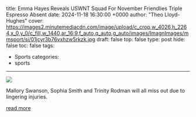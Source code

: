 title: Emma Hayes Reveals USWNT Squad For November Friendlies Triple Espresso Absent
date: 2024-11-18 16:30:00 +0000
author: "Theo Lloyd-Hughes"
cover: https://images2.minutemediacdn.com/image/upload/c_crop,w_4026,h_2264,x_0,y_0/c_fill,w_1440,ar_16:9,f_auto,q_auto,g_auto/images/ImagnImages/mmsport/si/01jcyr3b76vxhzw5rkzk.jpg
draft: false
top: false
type: post
hide: false
toc: false
tags:
  - Sports
categories:
  - sports
---

![](https://images2.minutemediacdn.com/image/upload/c_crop,w_4026,h_2264,x_0,y_0/c_fill,w_1440,ar_16:9,f_auto,q_auto,g_auto/images/ImagnImages/mmsport/si/01jcyr3b76vxhzw5rkzk.jpg)

Mallory Swanson, Sophia Smith and Trinity Rodman will all miss out due to lingering injuries.

[read more](https://www.si.com/soccer/emma-hayes-uswnt-squad-november-friendlies-triple-espresso-absent)

